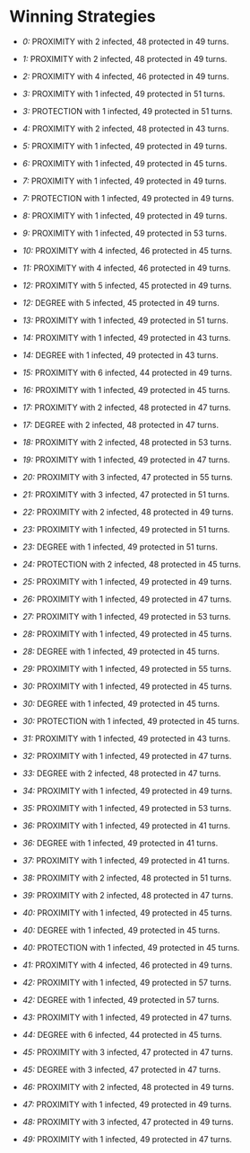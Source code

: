 # Winning Strategies

* _0:_ PROXIMITY with 2 infected, 48 protected in 49 turns.


* _1:_ PROXIMITY with 2 infected, 48 protected in 49 turns.


* _2:_ PROXIMITY with 4 infected, 46 protected in 49 turns.


* _3:_ PROXIMITY with 1 infected, 49 protected in 51 turns.


* _3:_ PROTECTION with 1 infected, 49 protected in 51 turns.


* _4:_ PROXIMITY with 2 infected, 48 protected in 43 turns.


* _5:_ PROXIMITY with 1 infected, 49 protected in 49 turns.


* _6:_ PROXIMITY with 1 infected, 49 protected in 45 turns.


* _7:_ PROXIMITY with 1 infected, 49 protected in 49 turns.


* _7:_ PROTECTION with 1 infected, 49 protected in 49 turns.


* _8:_ PROXIMITY with 1 infected, 49 protected in 49 turns.


* _9:_ PROXIMITY with 1 infected, 49 protected in 53 turns.


* _10:_ PROXIMITY with 4 infected, 46 protected in 45 turns.


* _11:_ PROXIMITY with 4 infected, 46 protected in 49 turns.


* _12:_ PROXIMITY with 5 infected, 45 protected in 49 turns.


* _12:_ DEGREE with 5 infected, 45 protected in 49 turns.


* _13:_ PROXIMITY with 1 infected, 49 protected in 51 turns.


* _14:_ PROXIMITY with 1 infected, 49 protected in 43 turns.


* _14:_ DEGREE with 1 infected, 49 protected in 43 turns.


* _15:_ PROXIMITY with 6 infected, 44 protected in 49 turns.


* _16:_ PROXIMITY with 1 infected, 49 protected in 45 turns.


* _17:_ PROXIMITY with 2 infected, 48 protected in 47 turns.


* _17:_ DEGREE with 2 infected, 48 protected in 47 turns.


* _18:_ PROXIMITY with 2 infected, 48 protected in 53 turns.


* _19:_ PROXIMITY with 1 infected, 49 protected in 47 turns.


* _20:_ PROXIMITY with 3 infected, 47 protected in 55 turns.


* _21:_ PROXIMITY with 3 infected, 47 protected in 51 turns.


* _22:_ PROXIMITY with 2 infected, 48 protected in 49 turns.


* _23:_ PROXIMITY with 1 infected, 49 protected in 51 turns.


* _23:_ DEGREE with 1 infected, 49 protected in 51 turns.


* _24:_ PROTECTION with 2 infected, 48 protected in 45 turns.


* _25:_ PROXIMITY with 1 infected, 49 protected in 49 turns.


* _26:_ PROXIMITY with 1 infected, 49 protected in 47 turns.


* _27:_ PROXIMITY with 1 infected, 49 protected in 53 turns.


* _28:_ PROXIMITY with 1 infected, 49 protected in 45 turns.


* _28:_ DEGREE with 1 infected, 49 protected in 45 turns.


* _29:_ PROXIMITY with 1 infected, 49 protected in 55 turns.


* _30:_ PROXIMITY with 1 infected, 49 protected in 45 turns.


* _30:_ DEGREE with 1 infected, 49 protected in 45 turns.


* _30:_ PROTECTION with 1 infected, 49 protected in 45 turns.


* _31:_ PROXIMITY with 1 infected, 49 protected in 43 turns.


* _32:_ PROXIMITY with 1 infected, 49 protected in 47 turns.


* _33:_ DEGREE with 2 infected, 48 protected in 47 turns.


* _34:_ PROXIMITY with 1 infected, 49 protected in 49 turns.


* _35:_ PROXIMITY with 1 infected, 49 protected in 53 turns.


* _36:_ PROXIMITY with 1 infected, 49 protected in 41 turns.


* _36:_ DEGREE with 1 infected, 49 protected in 41 turns.


* _37:_ PROXIMITY with 1 infected, 49 protected in 41 turns.


* _38:_ PROXIMITY with 2 infected, 48 protected in 51 turns.


* _39:_ PROXIMITY with 2 infected, 48 protected in 47 turns.


* _40:_ PROXIMITY with 1 infected, 49 protected in 45 turns.


* _40:_ DEGREE with 1 infected, 49 protected in 45 turns.


* _40:_ PROTECTION with 1 infected, 49 protected in 45 turns.


* _41:_ PROXIMITY with 4 infected, 46 protected in 49 turns.


* _42:_ PROXIMITY with 1 infected, 49 protected in 57 turns.


* _42:_ DEGREE with 1 infected, 49 protected in 57 turns.


* _43:_ PROXIMITY with 1 infected, 49 protected in 47 turns.


* _44:_ DEGREE with 6 infected, 44 protected in 45 turns.


* _45:_ PROXIMITY with 3 infected, 47 protected in 47 turns.


* _45:_ DEGREE with 3 infected, 47 protected in 47 turns.


* _46:_ PROXIMITY with 2 infected, 48 protected in 49 turns.


* _47:_ PROXIMITY with 1 infected, 49 protected in 49 turns.


* _48:_ PROXIMITY with 3 infected, 47 protected in 49 turns.


* _49:_ PROXIMITY with 1 infected, 49 protected in 47 turns.


